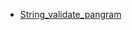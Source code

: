 <ul>
  
  <li> <a href="https://leetcode.com/problems/check-if-the-sentence-is-pangram/">String_validate_pangram</a></ul>
